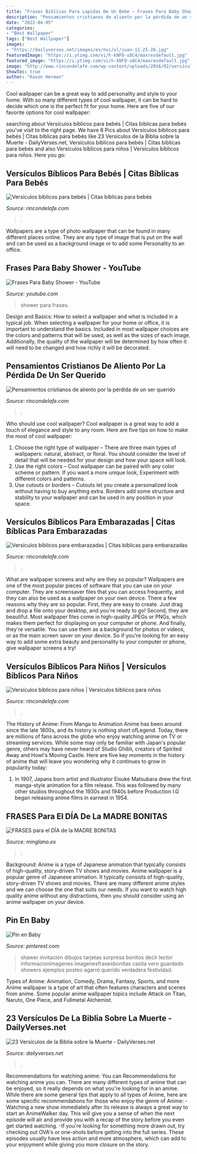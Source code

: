 ```yaml
---
title: "Frases Biblicas Para Lapidas De Un Bebe ~ Frases Para Baby Shower"
description: "Pensamientos cristianos de aliento por la pérdida de un ser querido"
date: "2022-04-05"
categories:
- "Best Wallpaper"
tags: ["Best Wallpaper"]
images:
- "https://dailyverses.net/images/es/nvi/xl/juan-11-25-26.jpg"
featuredImage: "https://i.ytimg.com/vi/h-kNFO-s8C4/maxresdefault.jpg"
featured_image: "https://i.ytimg.com/vi/h-kNFO-s8C4/maxresdefault.jpg"
image: "http://www.rincondelafe.com/wp-content/uploads/2016/02/versiculos-biblicos-bebes.jpg"
ShowToc: true
author: "Kavon Herman"
---
```



Cool wallpaper can be a great way to add personality and style to your home. With so many different types of cool wallpaper, it can be hard to decide which one is the perfect fit for your home. Here are five of our favorite options for cool wallpaper: 

	

		
searching about Versículos bíblicos para bebés | Citas bíblicas para bebés you've visit to the right page. We have 8 Pics about Versículos bíblicos para bebés | Citas bíblicas para bebés like 23 Versículos de la Biblia sobre la Muerte - DailyVerses.net, Versículos bíblicos para bebés | Citas bíblicas para bebés and also Versículos bíblicos para niños | Versículos bíblicos para niños. Here you go:
		
    
## Versículos Bíblicos Para Bebés | Citas Bíblicas Para Bebés

<img loading=lazy src="http://www.rincondelafe.com/wp-content/uploads/2016/02/versiculos-biblicos-bebes.jpg" onerror="this.onerror=null;this.src='https://tse2.mm.bing.net/th?id=OIP.kL4_OE3goUUOALPWOag0OwHaHa&amp;pid=15.1';" alt="Versículos bíblicos para bebés | Citas bíblicas para bebés">

_Source: rincondelafe.com_

>. 

	



Wallpapers are a type of photo wallpaper that can be found in many different places online. They are any type of image that is put on the wall and can be used as a background image or to add some Personality to an office.

    
## Frases Para Baby Shower - YouTube

<img loading=lazy src="https://i.ytimg.com/vi/h-kNFO-s8C4/maxresdefault.jpg" onerror="this.onerror=null;this.src='https://tse4.mm.bing.net/th?id=OIP.hoylaLhaD2PDfuqiS5qCEgHaEK&amp;pid=15.1';" alt="Frases Para Baby Shower - YouTube">

_Source: youtube.com_

>shower para frases. 

	

Design and Basics: How to select a wallpaper and what is included in a typical job.
When selecting a wallpaper for your home or office, it is important to understand the basics. Included in most wallpaper choices are the colors and patterns that will be used, as well as the sizes of each image. Additionally, the quality of the wallpaper will be determined by how often it will need to be changed and how richly it will be decorated.

    
## Pensamientos Cristianos De Aliento Por La Pérdida De Un Ser Querido

<img loading=lazy src="https://www.rincondelafe.com/wp-content/uploads/2015/11/pensamientos-cristianos-de-aliento-por-la-perdida-de-un-ser-querido.jpg" onerror="this.onerror=null;this.src='https://tse2.mm.bing.net/th?id=OIP.KNGb7TMhLf-bH4dCVOF1ZwHaHa&amp;pid=15.1';" alt="Pensamientos cristianos de aliento por la pérdida de un ser querido">

_Source: rincondelafe.com_

>. 

	

Who should use cool wallpaper?
Cool wallpaper is a great way to add a touch of elegance and style to any room. Here are five tips on how to make the most of cool wallpaper: 
1) Choose the right type of wallpaper – There are three main types of wallpapers: natural, abstract, or floral. You should consider the level of detail that will be needed for your design and how your space will look. 
2) Use the right colors – Cool wallpaper can be paired with any color scheme or pattern. If you want a more unique look, Experiment with different colors and patterns. 
3) Use cutouts or borders – Cutouts let you create a personalized look without having to buy anything extra. Borders add some structure and stability to your wallpaper and can be used in any position in your space.

    
## Versículos Bíblicos Para Embarazadas | Citas Bíblicas Para Embarazadas

<img loading=lazy src="https://www.rincondelafe.com/wp-content/uploads/2016/02/versiculos-para-embarazadas.jpg" onerror="this.onerror=null;this.src='https://tse3.mm.bing.net/th?id=OIP.SZ1aewwQdvOsUkfAp9Fd7AHaHa&amp;pid=15.1';" alt="Versículos bíblicos para embarazadas | Citas bíblicas para embarazadas">

_Source: rincondelafe.com_

>. 

	

What are wallpaper screens and why are they so popular?
Wallpapers are one of the most popular pieces of software that you can use on your computer. They are screensaver files that you can access frequently, and they can also be used as a wallpaper on your own device. There a few reasons why they are so popular. First, they are easy to create. Just drag and drop a file onto your desktop, and you're ready to go! Second, they are beautiful. Most wallpaper files come in high-quality JPEGs or PNGs, which makes them perfect for displaying on your computer or phone. And finally, they're versatile. You can use them as a background for photos or videos, or as the main screen saver on your device. So if you're looking for an easy way to add some extra beauty and personality to your computer or phone, give wallpaper screens a try!

    
## Versículos Bíblicos Para Niños | Versículos Bíblicos Para Niños

<img loading=lazy src="https://i1.wp.com/www.rincondelafe.com/wp-content/uploads/2016/02/promesas-biblicas-para-ninos.jpg?resize=566%2C566" onerror="this.onerror=null;this.src='https://tse1.mm.bing.net/th?id=OIP.bgmzerG8N8D6ID8kaYrjuwHaHa&amp;pid=15.1';" alt="Versículos bíblicos para niños | Versículos bíblicos para niños">

_Source: rincondelafe.com_

>. 

	

The History of Anime: From Manga to Animation
Anime has been around since the late 1800s, and its history is nothing short ofLegend. Today, there are millions of fans across the globe who enjoy watching anime on TV or streaming services. While some may only be familiar with Japan's popular genre, others may have never heard of Studio Ghibli, creators of Spirited Away and Howl's Moving Castle. Here are five key moments in the history of anime that will leave you wondering why it continues to grow in popularity today:
1) In 1907, Japans born artist and illustrator Eisuke Matsubara drew the first manga-style animation for a film release. This was followed by many other studios throughout the 1930s and 1940s before Production I.G began releasing anime films in earnest in 1954.

    
## FRASES Para El DÍA De La MADRE BONITAS

<img loading=lazy src="http://www.minglano.es/autores-de-frases/g/felicitacion-bonita-para-una-madre-1430324637.jpg" onerror="this.onerror=null;this.src='https://tse2.mm.bing.net/th?id=OIP.rkvi7i3X-lFysWu-u7cOyQHaHh&amp;pid=15.1';" alt="FRASES para el DÍA de la MADRE BONITAS">

_Source: minglano.es_

>. 

	

Background: Anime is a type of Japanese animation that typically consists of high-quality, story-driven TV shows and movies.
Anime wallpaper is a popular genre of Japanese animation. It typically consists of high-quality, story-driven TV shows and movies. There are many different anime styles and we can choose the one that suits our needs. If you want to watch high quality anime without any distractions, then you should consider using an anime wallpaper on your device.

    
## Pin En Baby

<img loading=lazy src="https://i.pinimg.com/736x/74/a0/b3/74a0b34ab44ae3199a50919951502653.jpg" onerror="this.onerror=null;this.src='https://tse1.mm.bing.net/th?id=OIP.2T8RTly5Pqh-cHPXpwFWxwHaJ4&amp;pid=15.1';" alt="Pin en Baby">

_Source: pinterest.com_

>shawer invitación dibujos tarjetas sorpresa bonitos decir lector informacionimagenes imagenesfrasesbonitas casita vero guardado showers ejemplos posteo agarró querido verdadera festividad. 

	

Types of Anime: Animation, Comedy, Drama, Fantasy, Sports, and more
Anime wallpaper is a type of art that often features characters and scenes from anime. Some popular anime wallpaper topics include Attack on Titan, Naruto, One Piece, and Fullmetal Alchemist.

    
## 23 Versículos De La Biblia Sobre La Muerte - DailyVerses.net

<img loading=lazy src="https://dailyverses.net/images/es/nvi/xl/juan-11-25-26.jpg" onerror="this.onerror=null;this.src='https://tse2.mm.bing.net/th?id=OIP.iut7QpGiS400AekacmYSXgHaD4&amp;pid=15.1';" alt="23 Versículos de la Biblia sobre la Muerte - DailyVerses.net">

_Source: dailyverses.net_

>. 

	

Recommendations for watching anime: You can
Recommendations for watching anime you can. There are many different types of anime that can be enjoyed, so it really depends on what you're looking for in an anime. While there are some general tips that apply to all types of Anime, here are some specific recommendations for those who enjoy the genre of Anime: 
-Watching a new show immediately after its release is always a great way to start an AnimeWalker day. This will give you a sense of when the next episode will air and provide you with a recap of the story before you even get started watching. 
-If you're looking for something more drawn out, try checking out OVA's or one-shots before getting into the full series. These episodes usually have less action and more atmosphere, which can add to your enjoyment while giving you more closure on the story.

